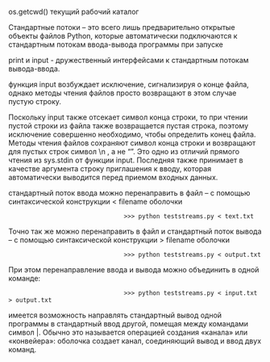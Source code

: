 os.getcwd()
текущий рабочий каталог

Стандартные потоки – это всего лишь предварительно открытые объекты файлов Python, которые автоматически подключаются к стандартным потокам ввода-вывода программы при запуске

print и input - дружественный интерфейсами к стандартным потокам вывода-ввода.

функция input возбуждает исключение, сигнализируя о конце файла, однако методы чтения файлов просто возвращают в этом случае пустую строку.

Поскольку input также отсекает символ конца строки, то при чтении пустой строки из файла также возвращается пустая строка, поэтому исключение совершенно необходимо, чтобы определить конец файла.
Методы чтения файлов сохраняют символ конца строки и возвращают для пустых строк символ \n , а не “”. Это одно из отличий прямого чтения из sys.stdin от функции input. Последняя также принимает в качестве аргумента строку приглашения к вводу, которая автоматически выводится перед приемом входных данных.

стандартный поток ввода можно перенаправить в файл – с помощью синтаксической конструкции < filename оболочки

                                    >>> python teststreams.py < text.txt

Точно так же можно перенаправить в файл и стандартный поток вывода – с помощью
синтаксической конструкции > filename оболочки

                                    >>> python teststreams.py < output.txt

При этом перенаправление ввода и вывода можно объединить в одной команде:

                                    >>> python teststreams.py < input.txt > output.txt

имеется возможность направлять стандартный вывод одной программы в стандартный ввод другой, помещая между командами символ |. Обычно это называется операцией создания «канала» или «конвейера»: оболочка создает канал, соединяющий вывод и ввод двух команд.  